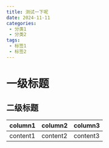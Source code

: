 ```yaml
---
title: 测试一下呢
date: 2024-11-11
categories:
 - 分类1
 - 分类2
tags:
 - 标签1
 - 标签2
---
```


# 一级标题


## 二级标题


|column1|column2|column3|
|-|-|-|
|content1|content2|content3|
